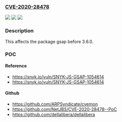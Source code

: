 ### [CVE-2020-28478](https://cve.mitre.org/cgi-bin/cvename.cgi?name=CVE-2020-28478)
![](https://img.shields.io/static/v1?label=Product&message=gsap&color=blue)
![](https://img.shields.io/static/v1?label=Version&message=%3C%203.6.0%20&color=brighgreen)
![](https://img.shields.io/static/v1?label=Vulnerability&message=Prototype%20Pollution&color=brighgreen)

### Description

This affects the package gsap before 3.6.0.

### POC

#### Reference
- https://snyk.io/vuln/SNYK-JS-GSAP-1054614
- https://snyk.io/vuln/SNYK-JS-GSAP-1054614

#### Github
- https://github.com/ARPSyndicate/cvemon
- https://github.com/NetJBS/CVE-2020-28478--PoC
- https://github.com/dellalibera/dellalibera

